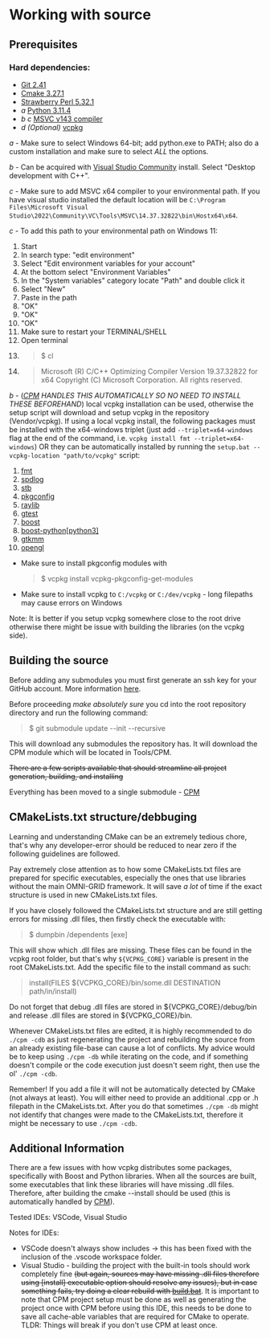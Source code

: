 # Working with source

## Prerequisites

### Hard dependencies:

* [Git 2.41](https://git-scm.com/download/win)
* [Cmake 3.27.1](https://cmake.org/download/)
* [Strawberry Perl 5.32.1](https://strawberryperl.com/)
* *a* [Python 3.11.4](https://www.python.org/downloads/)
* *b* *c* [MSVC v143 compiler](https://visualstudio.microsoft.com/visual-cpp-build-tools/)
* *d* _(Optional)_ [vcpkg](https://vcpkg.io/en/getting-started)

*a* - Make sure to select Windows 64-bit; add python.exe to PATH; also do a custom installation and make sure to select *ALL* the options.

*b* - Can be acquired with [Visual Studio Community](https://visualstudio.microsoft.com/vs/community/) install. Select "Desktop development with C++".

*c* - Make sure to add MSVC x64 compiler to your environmental path. If you have visual studio installed the default location will be ``C:\Program Files\Microsoft Visual Studio\2022\Community\VC\Tools\MSVC\14.37.32822\bin\Hostx64\x64``.

*c* - To add this path to your environmental path on Windows 11:

1. Start
2. In search type: "edit environment"
3. Select "Edit environment variables for your account"
4. At the bottom select "Environment Variables"
5. In the "System variables" category locate "Path" and double click it
6. Select "New"
7. Paste in the path
8. "OK"
9. "OK"
10. "OK"
11. Make sure to restart your TERMINAL/SHELL
12. Open terminal
13. > $ cl
14. > Microsoft (R) C/C++ Optimizing Compiler Version 19.37.32822 for x64 Copyright (C) Microsoft Corporation.  All rights reserved.

*b* - (*[CPM](cpm.md) HANDLES THIS AUTOMATICALLY SO NO NEED TO INSTALL THESE BEFOREHAND*) local vcpkg installation can be used, otherwise the setup script will download and setup vcpkg in the repository (Vendor/vcpkg). If using a local vcpkg install, the following packages must be installed with the x64-windows triplet (just add ``--triplet=x64-windows`` flag at the end of the command, i.e. ``vcpkg install fmt --triplet=x64-windows``) OR they can be automatically installed by running the ``setup.bat --vcpkg-location "path/to/vcpkg"`` script:

1. [fmt](https://github.com/fmtlib/fmt)
2. [spdlog](https://github.com/gabime/spdlog)
3. [stb](https://github.com/nothings/stb)
4. [pkgconfig](https://github.com/pkgconf/pkgconf)
5. [raylib](https://github.com/raysan5/raylib)
6. [gtest](https://github.com/google/googletest)
7. [boost](https://github.com/boostorg/boost)
8. [boost-python[python3]](https://github.com/boostorg/python)
9. [gtkmm](https://github.com/GNOME/gtkmm)
10. [opengl](https://www.opengl.org/)

* Make sure to install pkgconfig modules with
  > $ vcpkg install vcpkg-pkgconfig-get-modules
* Make sure to install vcpkg to ``C:/vcpkg`` or ``C:/dev/vcpkg`` - long filepaths may cause errors on Windows

Note: It is better if you setup vcpkg somewhere close to the root drive otherwise there might be issue with building the libraries (on the vcpkg side).

## Building the source

Before adding any submodules you must first generate an ssh key for your GitHub account.
More information [here](https://docs.github.com/en/authentication/connecting-to-github-with-ssh/generating-a-new-ssh-key-and-adding-it-to-the-ssh-agent).

Before proceeding *make absolutely sure* you cd into the root repository directory and run the following command:

> $ git submodule update --init --recursive

This will download any submodules the repository has.
It will download the CPM module which will be located in Tools/CPM.

~~There are a few scripts available that should streamline all project generation, building, and installing~~

Everything has been moved to a single submodule - [CPM](cpm.md)

## CMakeLists.txt structure/debbuging

Learning and understanding CMake can be an extremely tedious chore, that's why any developer-error should be reduced to near zero if the following guidelines are followed.

Pay extremely close attention as to how some CMakeLists.txt files are prepared for specific executables, especially the ones that use libraries without the main OMNI-GRID framework. It will save *a lot* of time if the exact structure is used in new CMakeLists.txt files.

If you have closely followed the CMakeLists.txt structure and are still getting errors for missing .dll files, then firstly check the executable with:

> $ dumpbin /dependents [exe]

This will show which .dll files are missing. These files can be found in the vcpkg root folder, but that's why ``${VCPKG_CORE}`` variable is present in the root CMakeLists.txt. Add the specific file to the install command as such:

> install(FILES ${VCPKG_CORE}/bin/some.dll DESTINATION path/in/install)

Do not forget that debug .dll files are stored in ${VCPKG_CORE}/debug/bin and release .dll files are stored in ${VCPKG_CORE}/bin.

Whenever CMakeLists.txt files are edited, it is highly recommended to do ``./cpm -cdb`` as just regenerating the project and rebuilding the source from an already existing file-base can cause a lot of conflicts. My advice would be to keep using ``./cpm -db`` while iterating on the code, and if something doesn't compile or the code execution just doesn't seem right, then use the ol' ``./cpm -cdb``.

Remember! If you add a file it will not be automatically detected by CMake (not always at least). You will either need to provide an additional .cpp or .h filepath in the CMakeLists.txt. After you do that sometimes ``./cpm -db`` might not identify that changes were made to the CMakeLists.txt, therefore it might be necessary to use ``./cpm -cdb``.

## Additional Information

There are a few issues with how vcpkg distributes some packages, specifically with Boost and Python libraries. When all the sources are built, some executables that link these libraries will have missing .dll files. Therefore, after building the cmake --install should be used (this is automatically handled by [CPM](build.md)).

Tested IDEs:
VSCode, Visual Studio

Notes for IDEs:

* VSCode doesn't always show includes -> this has been fixed with the inclusion of the .vscode workspace folder.
* Visual Studio - building the project with the built-in tools should work completely fine ~~(but again, sources may have missing .dll files therefore using [install] executable option should resolve any issues), but in case something fails, try doing a clear rebuild with [build.bat](build.md)~~. It is important to note that CPM project setup must be done as well as generating the project once with CPM before using this IDE, this needs to be done to save all cache-able variables that are required for CMake to operate.
TLDR: Things will break if you don't use CPM at least once.
